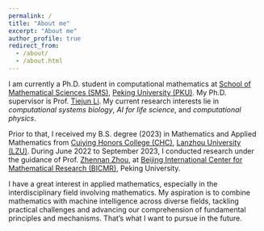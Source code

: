 ```yaml
---
permalink: /
title: "About me"
excerpt: "About me"
author_profile: true
redirect_from: 
  - /about/
  - /about.html
---
```


I am currently a Ph.D. student in computational mathematics at [School of Mathematical Sciences (SMS)](http://english.math.pku.edu.cn/), [Peking University (PKU)](https://english.pku.edu.cn/). My Ph.D. supervisor is Prof. [Tiejun Li](https://www.math.pku.edu.cn/teachers/litj/). My current research interests lie in *computational systems biology*, *AI for life science*, and *computational physics*. 

Prior to that, I received my B.S. degree (2023) in Mathematics and Applied Mathematics from [Cuiying Honors College (CHC)](http://chc.lzu.edu.cn/About_us.htm), [Lanzhou University (LZU)](https://en.lzu.edu.cn/static/Overview/). During June 2022 to September 2023, I conducted research under the guidance of  Prof. [Zhennan Zhou](http://faculty.bicmr.pku.edu.cn/~zhennan/), at [Beijing International Center for Mathematical Research (BICMR)](https://bicmr.pku.edu.cn/), Peking University.

I have a great interest in applied mathematics, especially in the interdisciplinary field involving mathematics.  My aspiration is to combine mathematics with  machine intelligence  across diverse fields, tackling practical challenges and advancing our comprehension of fundamental principles and mechanisms. That’s what I want to pursue in the future. 

<script type="text/javascript" id="clustrmaps" src="//clustrmaps.com/map_v2.js?d=t_9Jh4tx9t-0rGCRbisirdbYPSh8djLHWa55wn7w308&cl=ffffff&w=a"></script>
